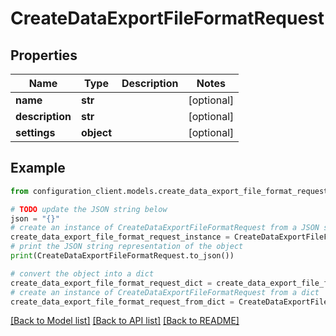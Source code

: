 # CreateDataExportFileFormatRequest


## Properties

Name | Type | Description | Notes
------------ | ------------- | ------------- | -------------
**name** | **str** |  | [optional] 
**description** | **str** |  | [optional] 
**settings** | **object** |  | [optional] 

## Example

```python
from configuration_client.models.create_data_export_file_format_request import CreateDataExportFileFormatRequest

# TODO update the JSON string below
json = "{}"
# create an instance of CreateDataExportFileFormatRequest from a JSON string
create_data_export_file_format_request_instance = CreateDataExportFileFormatRequest.from_json(json)
# print the JSON string representation of the object
print(CreateDataExportFileFormatRequest.to_json())

# convert the object into a dict
create_data_export_file_format_request_dict = create_data_export_file_format_request_instance.to_dict()
# create an instance of CreateDataExportFileFormatRequest from a dict
create_data_export_file_format_request_from_dict = CreateDataExportFileFormatRequest.from_dict(create_data_export_file_format_request_dict)
```
[[Back to Model list]](../README.md#documentation-for-models) [[Back to API list]](../README.md#documentation-for-api-endpoints) [[Back to README]](../README.md)


